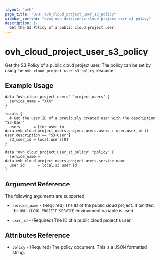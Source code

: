 ```yaml
---
layout: "ovh"
page_title: "OVH: ovh_cloud_project_user_s3_policy"
sidebar_current: "docs-ovh-datasource-cloud-project-user-s3-policy"
description: |-
  Get the S3 Policy of a public cloud project user.
---
```


# ovh_cloud_project_user_s3_policy

Get the S3 Policy of a public cloud project user. The policy can be set by using the `ovh_cloud_project_user_s3_policy` resource.

## Example Usage

```hcl
data "ovh_cloud_project_users" "project_users" {
  service_name = "XXX"
}

locals {
  # Get the user ID of a previously created user with the description "S3-User"
  users      = [for user in data.ovh_cloud_project_users.project_users.users : user.user_id if user.description == "S3-User"]
  s3_user_id = local.users[0]
}

data "ovh_cloud_project_user_s3_policy" "policy" {
  service_name = data.ovh_cloud_project_users.project_users.service_name
  user_id      = local.s3_user_id
}
```

## Argument Reference

The following arguments are supported:

- `service_name` - (Required) The ID of the public cloud project. If omitted,
  the `OVH_CLOUD_PROJECT_SERVICE` environment variable is used.

- `user_id` - (Required) The ID of a public cloud project's user.

## Attributes Reference

- `policy` - (Required) The policy document. This is a JSON formatted string.
